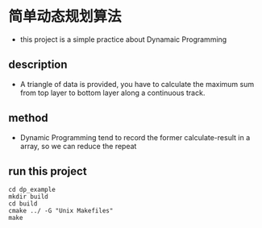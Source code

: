 # 简单动态规划算法

- this project is a simple practice about Dynamaic Programming

## description
- A triangle of data is provided, you have to calculate the maximum sum from top layer to bottom layer along a continuous track.

## method 
- Dynamic Programming tend to record the former calculate-result in a array, so we can reduce the repeat

## run this project

```
cd dp_example
mkdir build
cd build
cmake ../ -G "Unix Makefiles"
make
```
